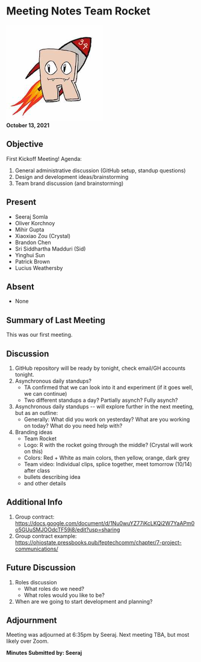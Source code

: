 # Meeting Notes Team Rocket
![Team Logo](../images/logo256x256.jpg)<br />
**October 13, 2021** 
## Objective
First Kickoff Meeting!
Agenda:
1. General administrative discussion (GitHub setup, standup questions)
2. Design and development ideas/brainstorming
3. Team brand discussion (and brainstorming)
## Present
- Seeraj Somla
- Oliver Korchnoy
- Mihir Gupta
- Xiaoxiao Zou (Crystal)
- Brandon Chen
- Sri Siddhartha Madduri (Sid)
- Yinghui Sun
- Patrick Brown
- Lucius Weathersby
## Absent
- None
## Summary of Last Meeting
This was our first meeting.
## Discussion
1. GitHub repository will be ready by tonight, check email/GH accounts tonight.
2. Asynchronous daily standups?
   - TA confirmed that we can look into it and experiment (if it goes well, we can continue)
   - Two different standups a day? Partially asynch? Fully asynch?
3. Asynchronous daily standups -- will explore further in the next meeting, but as an outline:
   - Generally: What did you work on yesterday? What are you working on today? What do you need help with?
4. Branding ideas
   - Team Rocket
   - Logo: R with the rocket going through the middle? (Crystal will work on this)
   - Colors: Red + White as main colors, then yellow, orange, dark grey
   - Team video: Individual clips, splice together, meet tomorrow (10/14) after class
   - bullets describing idea
   - and other details
## Additional Info
1. Group contract: https://docs.google.com/document/d/1Nu0wuYZ77iKcLKQi2W7YaAPm0o5GUuSMJOOdcTF59j8/edit?usp=sharing
2. Group contract example: https://ohiostate.pressbooks.pub/feptechcomm/chapter/7-project-communications/
## Future Discussion
1. Roles discussion
    - What roles do we need?
    - What roles would you like to be?
2. When are we going to start development and planning?
## Adjournment
Meeting was adjourned at 6:35pm by Seeraj. Next meeting TBA, but most likely over Zoom.

**Minutes Submitted by: Seeraj** 

